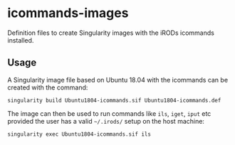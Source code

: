 # icommands-images
Definition files to create Singularity images with the iRODs icommands installed.

## Usage

A Singularity image file based on Ubuntu 18.04 with the icommands can be created with the command:
```
singularity build Ubuntu1804-icommands.sif Ubuntu1804-icommands.def
```

The image can then be used to run commands like `ils`, `iget`, `iput` etc provided the user has a valid `~/.irods/` setup on the host machine:
```
singularity exec Ubuntu1804-icommands.sif ils                 
```

